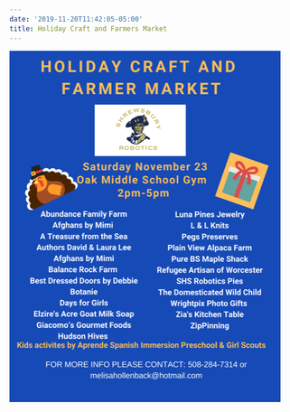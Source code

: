 ```yaml
---
date: '2019-11-20T11:42:05-05:00'
title: Holiday Craft and Farmers Market
---
```


![](2019-Robotic-vendor-flyer.png)
